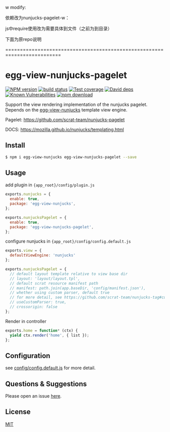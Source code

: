 w modify:

依赖改为nunjucks-pagelet-w：

js中require使用改为需要具体到文件（之前为到目录）

下面为原repo说明

=========================================================================

# egg-view-nunjucks-pagelet

[![NPM version][npm-image]][npm-url]
[![build status][travis-image]][travis-url]
[![Test coverage][codecov-image]][codecov-url]
[![David deps][david-image]][david-url]
[![Known Vulnerabilities][snyk-image]][snyk-url]
[![npm download][download-image]][download-url]

[npm-image]: https://img.shields.io/npm/v/egg-view-nunjucks-pagelet.svg?style=flat-square
[npm-url]: https://npmjs.org/package/egg-view-nunjucks-pagelet
[travis-image]: https://img.shields.io/travis/scrat-team/egg-view-nunjucks-pagelet.svg?style=flat-square
[travis-url]: https://travis-ci.org/scrat-team/egg-view-nunjucks-pagelet
[codecov-image]: https://img.shields.io/codecov/c/github/scrat-team/egg-view-nunjucks-pagelet.svg?style=flat-square
[codecov-url]: https://codecov.io/github/scrat-team/egg-view-nunjucks-pagelet?branch=master
[david-image]: https://img.shields.io/david/scrat-team/egg-view-nunjucks-pagelet.svg?style=flat-square
[david-url]: https://david-dm.org/scrat-team/egg-view-nunjucks-pagelet
[snyk-image]: https://snyk.io/test/npm/egg-view-nunjucks-pagelet/badge.svg?style=flat-square
[snyk-url]: https://snyk.io/test/npm/egg-view-nunjucks-pagelet
[download-image]: https://img.shields.io/npm/dm/egg-view-nunjucks-pagelet.svg?style=flat-square
[download-url]: https://npmjs.org/package/egg-view-nunjucks-pagelet

Support the view rendering implementation of the nunjucks pagelet. Depends on the [egg-view-nunjucks](https://github.com/eggjs/egg-view-nunjucks) template view engine.

Pagelet: https://github.com/scrat-team/nunjucks-pagelet

DOCS: https://mozilla.github.io/nunjucks/templating.html

## Install

```bash
$ npm i egg-view-nunjucks egg-view-nunjucks-pagelet --save
```

## Usage

add plugin in `{app_root}/config/plugin.js`

```js
exports.nunjucks = {
  enable: true,
  package: 'egg-view-nunjucks',
};

exports.nunjucksPagelet = {
  enable: true,
  package: 'egg-view-nunjucks-pagelet',
};
```

configure nunjucks in `{app_root}/config/config.default.js`

```js
exports.view = {
  defaultViewEngine: 'nunjucks'
};

exports.nunjucksPagelet = {
  // default layout template relative to view base dir
  // layout: 'layout/layout.tpl',
  // default scrat resource manifest path
  // manifest: path.join(app.baseDir, 'config/manifest.json'),
  // whether using custom parser, default true
  // for more detail, see https://github.com/scrat-team/nunjucks-tag#custom-parser-rules
  // useCustomParser: true,
  // crossorigin: false
};
```

Render in controller

```js
exports.home = function* (ctx) {
  yield ctx.render('home', { list });
};
```

## Configuration

see [config/config.default.js](config/config.default.js) for more detail.

## Questions & Suggestions

Please open an issue [here](https://github.com/scrat-team/egg-view-nunjucks-pagelet).

## License

[MIT](LICENSE)

